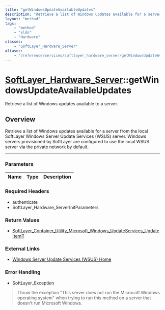 ```yaml
---
title: "getWindowsUpdateAvailableUpdates"
description: "Retrieve a list of Windows updates available for a server from the local SoftLayer Windows Server Update Services (WSUS)... "
layout: "method"
tags:
    - "method"
    - "sldn"
    - "Hardware"
classes:
    - "SoftLayer_Hardware_Server"
aliases:
    - "/reference/services/softlayer_hardware_server/getWindowsUpdateAvailableUpdates"
---
```

# [SoftLayer_Hardware_Server](/reference/services/SoftLayer_Hardware_Server)::getWindowsUpdateAvailableUpdates


Retrieve a list of Windows updates available to a server.


## Overview 
Retrieve a list of Windows updates available for a server from the local SoftLayer Windows Server Update Services (WSUS) server. Windows servers provisioned by SoftLayer are configured to use the local WSUS server via the private network by default. 

-----

### Parameters 
|Name | Type | Description |
| --- | --- | --- |


### Required Headers
* authenticate
* SoftLayer_Hardware_ServerInitParameters


### Return Values
* <a href='/reference/datatypes/SoftLayer_Container_Utility_Microsoft_Windows_UpdateServices_UpdateItem'>SoftLayer_Container_Utility_Microsoft_Windows_UpdateServices_UpdateItem[] </a>

### External Links


* [Windows Server Update Services (WSUS) Home](http://technet.microsoft.com/en-us/wsus/default.aspx)




### Error Handling

* SoftLayer_Exception 

> Throw the exception "This server does not run the Microsoft Windows operating system" when trying to run this method on a server that doesn't run Microsoft Windows. 



